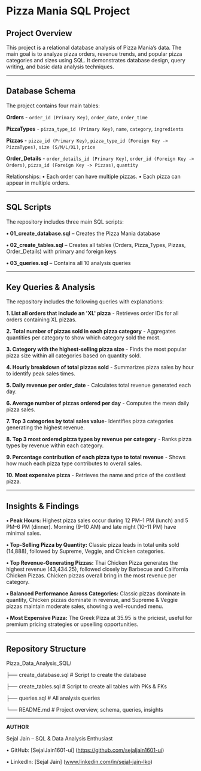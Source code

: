 # Pizza Mania SQL Project

## Project Overview
This project is a relational database analysis of Pizza Mania’s data. The main goal is to analyze pizza orders, revenue trends, and popular pizza categories and sizes using SQL. It demonstrates database design, query writing, and basic data analysis techniques.

---
## Database Schema
The project contains four main tables:

**Orders** - `order_id (Primary Key)`, `order_date`, `order_time`

**PizzaTypes** - `pizza_type_id (Primary Key)`, `name`, `category`, `ingredients` 

**Pizzas** - `pizza_id (Primary Key)`, `pizza_type_id (Foreign Key -> PizzaTypes)`, `size (S/M/L/XL)`, `price`

**Order_Details** - `order_details_id (Primary Key)`, `order_id (Foreign Key -> Orders)`, `pizza_id (Foreign Key -> Pizzas)`, `quantity`

Relationships:
•	Each order can have multiple pizzas.
•	Each pizza can appear in multiple orders.

---
## SQL Scripts
The repository includes three main SQL scripts:

**•	01_create_database.sql** – Creates the Pizza Mania database

**•	02_create_tables.sql** – Creates all tables (Orders, Pizza_Types, Pizzas, Order_Details) with primary and foreign keys

**•	03_queries.sql** – Contains all 10 analysis queries 

---
## Key Queries & Analysis
The repository includes the following queries with explanations:

**1. List all orders that include an 'XL' pizza** - Retrieves order IDs for all orders containing XL pizzas.

**2. Total number of pizzas sold in each pizza category** - Aggregates quantities per category to show which category sold the most.

**3. Category with the highest-selling pizza size** - Finds the most popular pizza size within all categories based on quantity sold.

**4. Hourly breakdown of total pizzas sold** - Summarizes pizza sales by hour to identify peak sales times.

**5. Daily revenue per order_date** - Calculates total revenue generated each day.

**6. Average number of pizzas ordered per day** - Computes the mean daily pizza sales.

**7. Top 3 categories by total sales value**- Identifies pizza categories generating the highest revenue.

**8. Top 3 most ordered pizza types by revenue per category** - Ranks pizza types by revenue within each category.
   
**9. Percentage contribution of each pizza type to total revenue** - Shows how much each pizza type contributes to overall sales.
  
**10. Most expensive pizza** - Retrieves the name and price of the costliest pizza.
    
---
## Insights & Findings
**•	Peak Hours:** Highest pizza sales occur during 12 PM–1 PM (lunch) and 5 PM–6 PM (dinner). Morning (9–10 AM) and late night (10–11 PM) have minimal sales.

**•	Top-Selling Pizza by Quantity:** Classic pizza leads in total units sold (14,888), followed by Supreme, Veggie, and Chicken categories.

**•	Top Revenue-Generating Pizzas:** Thai Chicken Pizza generates the highest revenue (43,434.25), followed closely by Barbecue and California Chicken Pizzas. Chicken pizzas overall bring in the most revenue per category.

**•	Balanced Performance Across Categories:** Classic pizzas dominate in quantity, Chicken pizzas dominate in revenue, and Supreme & Veggie pizzas maintain moderate sales, showing a well-rounded menu.

**•	Most Expensive Pizza:** The Greek Pizza at 35.95 is the priciest, useful for premium pricing strategies or upselling opportunities.

---
## Repository Structure
Pizza_Data_Analysis_SQL/

├── create_database.sql       # Script to create the database

├── create_tables.sql         # Script to create all tables with PKs & FKs

├── queries.sql               # All analysis queries

└── README.md                 # Project overview, schema, queries, insights

---
**AUTHOR**

Sejal Jain – SQL & Data Analysis Enthusiast

•	GitHub: [SejalJain1601-ui] (https://github.com/sejaljain1601-ui)

•	LinkedIn: [Sejal Jain] (www.linkedin.com/in/sejal-jain-lko)

